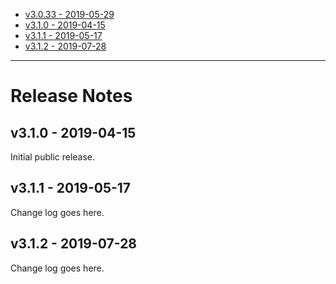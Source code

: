 * [v3.0.33 - 2019-05-29](https://github.com/human-nature-lab/trellis/releases/download/3.0.33/Trellis-3.0.33.zip)
* [v3.1.0 - 2019-04-15](https://github.com/human-nature-lab/trellis/releases/download/v3.1.0/trellis-app_v3.1.0.zip)
* [v3.1.1 - 2019-05-17](https://github.com/human-nature-lab/trellis/releases/download/v3.1.0/trellis-app_v3.1.0.zip)
* [v3.1.2 - 2019-07-28](https://github.com/human-nature-lab/trellis/releases/download/v3.1.0/trellis-app_v3.1.0.zip)

---
# Release Notes

## v3.1.0 - 2019-04-15

Initial public release.

## v3.1.1 - 2019-05-17

Change log goes here.

## v3.1.2 - 2019-07-28

Change log goes here.

